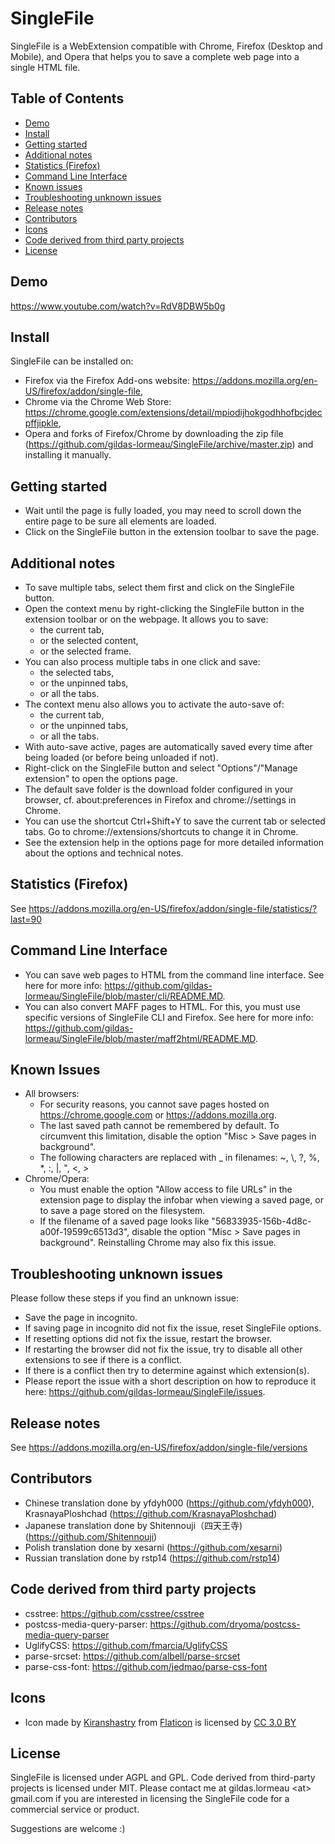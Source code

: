 # SingleFile
SingleFile is a WebExtension compatible with Chrome, Firefox (Desktop and Mobile), and Opera that helps you to save a complete web page into a single HTML file.

## Table of Contents
 - [Demo](#demo)
 - [Install](#install)
 - [Getting started](#getting-started)
 - [Additional notes](#additional-notes)
 - [Statistics (Firefox)](#statistics-firefox)
 - [Command Line Interface](#command-line-interface)
 - [Known issues](#known-issues)
 - [Troubleshooting unknown issues](#troubleshooting-unknown-issues)
 - [Release notes](#release-notes)
 - [Contributors](#contributors)
 - [Icons](#icons)
 - [Code derived from third party projects](#code-derived-from-third-party-projects)
 - [License](#license)

## Demo
https://www.youtube.com/watch?v=RdV8DBW5b0g

## Install
SingleFile can be installed on:
 - Firefox via the Firefox Add-ons website: https://addons.mozilla.org/en-US/firefox/addon/single-file,
 - Chrome via the Chrome Web Store: https://chrome.google.com/extensions/detail/mpiodijhokgodhhofbcjdecpffjipkle,
 - Opera and forks of Firefox/Chrome by downloading the zip file (https://github.com/gildas-lormeau/SingleFile/archive/master.zip) and installing it manually.

## Getting started
- Wait until the page is fully loaded, you may need to scroll down the entire page to be sure all elements are loaded.
- Click on the SingleFile button in the extension toolbar to save the page.

## Additional notes
 - To save multiple tabs, select them first and click on the SingleFile button.
 - Open the context menu by right-clicking the SingleFile button in the extension toolbar or on the webpage. It allows you to save:
   - the current tab,
   - or the selected content,
   - or the selected frame.
 - You can also process multiple tabs in one click and save:
   - the selected tabs,
   - or the unpinned tabs,
   - or all the tabs.
 - The context menu also allows you to activate the auto-save of:
   - the current tab,
   - or the unpinned tabs,
   - or all the tabs.
 - With auto-save active, pages are automatically saved every time after being loaded (or before being unloaded if not).
 - Right-click on the SingleFile button and select "Options"/"Manage extension" to open the options page.
 - The default save folder is the download folder configured in your browser, cf. about:preferences in Firefox and chrome://settings in Chrome.
 - You can use the shortcut Ctrl+Shift+Y to save the current tab or selected tabs. Go to chrome://extensions/shortcuts to change it in Chrome.
 - See the extension help in the options page for more detailed information about the options and technical notes.

## Statistics (Firefox)
See https://addons.mozilla.org/en-US/firefox/addon/single-file/statistics/?last=90

## Command Line Interface
 - You can save web pages to HTML from the command line interface. See here for more info: https://github.com/gildas-lormeau/SingleFile/blob/master/cli/README.MD.
 - You can also convert MAFF pages to HTML. For this, you must use specific versions of SingleFile CLI and Firefox. See here for more info: https://github.com/gildas-lormeau/SingleFile/blob/master/maff2html/README.MD.

## Known Issues
- All browsers:
  - For security reasons, you cannot save pages hosted on https://chrome.google.com or https://addons.mozilla.org.
  - The last saved path cannot be remembered by default. To circumvent this limitation, disable the option "Misc > Save pages in background".
  - The following characters are replaced with _ in filenames: ~, \\, ?, %, *, :, |, ", <, >  
- Chrome/Opera:
  - You must enable the option "Allow access to file URLs" in the extension page to display the infobar when viewing a saved page, or to save a page stored on the filesystem.
  - If the filename of a saved page looks like "56833935-156b-4d8c-a00f-19599c6513d3", disable the option "Misc > Save pages in background". Reinstalling Chrome may also fix this issue.

## Troubleshooting unknown issues
Please follow these steps if you find an unknown issue:
- Save the page in incognito.
- If saving page in incognito did not fix the issue, reset SingleFile options.
- If resetting options did not fix the issue, restart the browser.
- If restarting the browser did not fix the issue, try to disable all other extensions to see if there is a conflict.
- If there is a conflict then try to determine against which extension(s).
- Please report the issue with a short description on how to reproduce it here: https://github.com/gildas-lormeau/SingleFile/issues.

## Release notes
See https://addons.mozilla.org/en-US/firefox/addon/single-file/versions

## Contributors
- Chinese translation done by yfdyh000 (https://github.com/yfdyh000), KrasnayaPloshchad (https://github.com/KrasnayaPloshchad)
- Japanese translation done by Shitennouji（四天王寺) (https://github.com/Shitennouji)
- Polish translation done by xesarni (https://github.com/xesarni)
- Russian translation done by rstp14 (https://github.com/rstp14)

## Code derived from third party projects
- csstree: https://github.com/csstree/csstree
- postcss-media-query-parser: https://github.com/dryoma/postcss-media-query-parser
- UglifyCSS: https://github.com/fmarcia/UglifyCSS
- parse-srcset: https://github.com/albell/parse-srcset
- parse-css-font: https://github.com/jedmao/parse-css-font

## Icons
- Icon made by [Kiranshastry](https://www.flaticon.com/authors/kiranshastry) from  [Flaticon](https://www.flaticon.com/) is licensed by [CC 3.0 BY](http://creativecommons.org/licenses/by/3.0/)

## License
SingleFile is licensed under AGPL and GPL. Code derived from third-party projects is licensed under MIT. Please contact me at gildas.lormeau &lt;at&gt; gmail.com if you are interested in licensing the SingleFile code for a commercial service or product.

Suggestions are welcome :)
